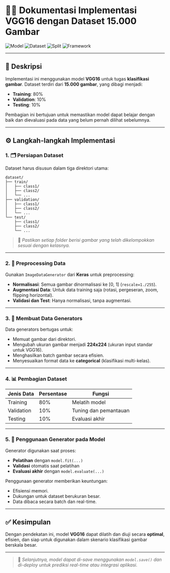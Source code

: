 # 🧠📸 Dokumentasi Implementasi VGG16 dengan Dataset 15.000 Gambar

![Model](https://img.shields.io/badge/Model-VGG16-blue.svg)
![Dataset](https://img.shields.io/badge/Dataset-15.000%20Gambar-lightgrey.svg)
![Split](https://img.shields.io/badge/Train%2FVal%2FTest-80%2F10%2F10-green.svg)
![Framework](https://img.shields.io/badge/Framework-Keras%20%2B%20TensorFlow-orange.svg)

---

## 📝 Deskripsi

Implementasi ini menggunakan model **VGG16** untuk tugas **klasifikasi gambar**. Dataset terdiri dari **15.000 gambar**, yang dibagi menjadi:

- **Training**: 80%
- **Validation**: 10%
- **Testing**: 10%

Pembagian ini bertujuan untuk memastikan model dapat belajar dengan baik dan dievaluasi pada data yang belum pernah dilihat sebelumnya.

---

## ⚙️ Langkah-langkah Implementasi

### 1. 🗂️ Persiapan Dataset

Dataset harus disusun dalam tiga direktori utama:
```
dataset/
├── train/
│   ├── class1/
│   ├── class2/
│   └── ...
├── validation/
│   ├── class1/
│   ├── class2/
│   └── ...
└── test/
    ├── class1/
    ├── class2/
    └── ...
```


> 📌 *Pastikan setiap folder berisi gambar yang telah dikelompokkan sesuai dengan kelasnya.*

---

### 2. 🧼 Preprocessing Data

Gunakan `ImageDataGenerator` dari **Keras** untuk preprocessing:

- **Normalisasi**: Semua gambar dinormalisasi ke [0, 1] (`rescale=1./255`).
- **Augmentasi Data**: Untuk data training saja (rotasi, pergeseran, zoom, flipping horizontal).
- **Validasi dan Test**: Hanya normalisasi, tanpa augmentasi.

---

### 3. 🔁 Membuat Data Generators

Data generators bertugas untuk:

- Memuat gambar dari direktori.
- Mengubah ukuran gambar menjadi **224x224** (ukuran input standar untuk VGG16).
- Menghasilkan batch gambar secara efisien.
- Menyesuaikan format data ke **categorical** (klasifikasi multi-kelas).

---

### 4. 📊 Pembagian Dataset

| Jenis Data | Persentase | Fungsi                        |
|------------|------------|-------------------------------|
| Training   | 80%        | Melatih model                 |
| Validation | 10%        | Tuning dan pemantauan         |
| Testing    | 10%        | Evaluasi akhir                |

---

### 5. 🧪 Penggunaan Generator pada Model

Generator digunakan saat proses:

- **Pelatihan** dengan `model.fit(...)`
- **Validasi** otomatis saat pelatihan
- **Evaluasi akhir** dengan `model.evaluate(...)`

Penggunaan generator memberikan keuntungan:

- Efisiensi memori.
- Dukungan untuk dataset berukuran besar.
- Data dibaca secara batch dan real-time.

---

## ✅ Kesimpulan

Dengan pendekatan ini, model **VGG16** dapat dilatih dan diuji secara **optimal**, efisien, dan siap untuk digunakan dalam skenario klasifikasi gambar berskala besar.

---

> 🚀 *Selanjutnya, model dapat di-save menggunakan `model.save()` dan di-deploy untuk prediksi real-time atau integrasi aplikasi.*
